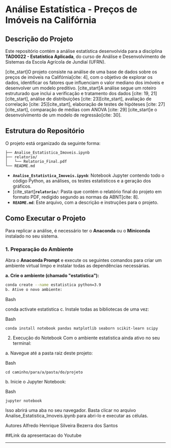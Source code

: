# Análise Estatística - Preços de Imóveis na Califórnia

## Descrição do Projeto

Este repositório contém a análise estatística desenvolvida para a disciplina **TAD0022 - Estatística Aplicada**, do curso de Análise e Desenvolvimento de Sistemas da Escola Agrícola de Jundiaí (UFRN).

[cite_start]O projeto consiste na análise de uma base de dados sobre os preços de imóveis na Califórnia[cite: 4], com o objetivo de explorar os dados, identificar os fatores que influenciam o valor mediano dos imóveis e desenvolver um modelo preditivo. [cite_start]A análise segue um roteiro estruturado que inclui a verificação e tratamento dos dados [cite: 19, 21][cite_start], análise de distribuições [cite: 23][cite_start], avaliação de correlação [cite: 25][cite_start], elaboração de testes de hipóteses [cite: 27][cite_start], comparação de médias com ANOVA [cite: 29] [cite_start]e o desenvolvimento de um modelo de regressão[cite: 30].

## Estrutura do Repositório

O projeto está organizado da seguinte forma:
```
├── Analise_Estatistica_Imoveis.ipynb
├── relatorio/
│   └── Relatorio_Final.pdf
└── README.md
```
* **`Analise_Estatistica_Imoveis.ipynb`**: Notebook Jupyter contendo todo o código Python, as análises, os testes estatísticos e a geração dos gráficos.
* [cite_start]**`relatorio/`**: Pasta que contém o relatório final do projeto em formato PDF, redigido segundo as normas da ABNT[cite: 8].
* **`README.md`**: Este arquivo, com a descrição e instruções para o projeto.

## Como Executar o Projeto

Para replicar a análise, é necessário ter o **Anaconda** ou o **Miniconda** instalado no seu sistema.

### 1. Preparação do Ambiente

Abra o **Anaconda Prompt** e execute os seguintes comandos para criar um ambiente virtual limpo e instalar todas as dependências necessárias.

**a. Crie o ambiente (chamado "estatistica"):**
```bash
conda create --name estatistica python=3.9
b. Ative o novo ambiente:
```
Bash

conda activate estatistica
c. Instale todas as bibliotecas de uma vez:

Bash
```
conda install notebook pandas matplotlib seaborn scikit-learn scipy

```
2. Execução do Notebook
Com o ambiente estatistica ainda ativo no seu terminal:

a. Navegue até a pasta raiz deste projeto:

Bash
```
cd caminho/para/a/pasta/do/projeto
```
b. Inicie o Jupyter Notebook:

Bash
```
jupyter notebook
```
Isso abrirá uma aba no seu navegador. Basta clicar no arquivo Analise_Estatistica_Imoveis.ipynb para abri-lo e executar as células.

Autores
Alfredo Henrique Silveira Bezerra dos Santos

##Link da apresentacao do Youtube



---
